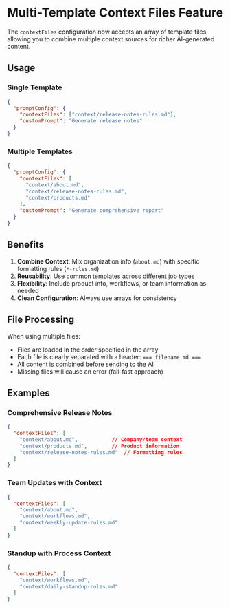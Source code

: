 # Multi-Template Context Files Feature

The `contextFiles` configuration now accepts an array of template files, allowing you to combine multiple context sources for richer AI-generated content.

## Usage

### Single Template
```json
{
  "promptConfig": {
    "contextFiles": ["context/release-notes-rules.md"],
    "customPrompt": "Generate release notes"
  }
}
```

### Multiple Templates
```json
{
  "promptConfig": {
    "contextFiles": [
      "context/about.md",
      "context/release-notes-rules.md",
      "context/products.md"
    ],
    "customPrompt": "Generate comprehensive report"
  }
}
```

## Benefits

1. **Combine Context**: Mix organization info (`about.md`) with specific formatting rules (`*-rules.md`)
2. **Reusability**: Use common templates across different job types
3. **Flexibility**: Include product info, workflows, or team information as needed
4. **Clean Configuration**: Always use arrays for consistency

## File Processing

When using multiple files:
- Files are loaded in the order specified in the array
- Each file is clearly separated with a header: `=== filename.md ===`
- All content is combined before sending to the AI
- Missing files will cause an error (fail-fast approach)

## Examples

### Comprehensive Release Notes
```json
{
  "contextFiles": [
    "context/about.md",           // Company/team context
    "context/products.md",        // Product information
    "context/release-notes-rules.md"  // Formatting rules
  ]
}
```

### Team Updates with Context
```json
{
  "contextFiles": [
    "context/about.md",
    "context/workflows.md",
    "context/weekly-update-rules.md"
  ]
}
```

### Standup with Process Context
```json
{
  "contextFiles": [
    "context/workflows.md",
    "context/daily-standup-rules.md"
  ]
}
```